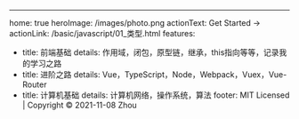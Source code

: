 ---
home: true
heroImage: /images/photo.png
actionText: Get Started →
actionLink: /basic/javascript/01_类型.html
features:
- title: 前端基础
  details: 作用域，闭包，原型链，继承，this指向等等，记录我的学习之路
- title: 进阶之路
  details: Vue，TypeScript，Node，Webpack，Vuex，Vue-Router
- title: 计算机基础
  details: 计算机网络，操作系统，算法
footer: MIT Licensed | Copyright © 2021-11-08 Zhou
